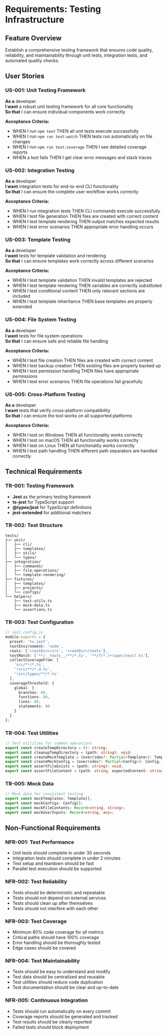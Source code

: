 # Requirements: Testing Infrastructure

## Feature Overview
Establish a comprehensive testing framework that ensures code quality, reliability, and maintainability through unit tests, integration tests, and automated quality checks.

## User Stories

### US-001: Unit Testing Framework
**As a** developer  
**I want** a robust unit testing framework for all core functionality  
**So that** I can ensure individual components work correctly

**Acceptance Criteria:**
- WHEN I run `npm test` THEN all unit tests execute successfully
- WHEN I run `npm run test:watch` THEN tests run automatically on file changes
- WHEN I run `npm run test:coverage` THEN I see detailed coverage reports
- WHEN a test fails THEN I get clear error messages and stack traces

### US-002: Integration Testing
**As a** developer  
**I want** integration tests for end-to-end CLI functionality  
**So that** I can ensure the complete user workflow works correctly

**Acceptance Criteria:**
- WHEN I run integration tests THEN CLI commands execute successfully
- WHEN I test file generation THEN files are created with correct content
- WHEN I test template rendering THEN output matches expected results
- WHEN I test error scenarios THEN appropriate error handling occurs

### US-003: Template Testing
**As a** developer  
**I want** tests for template validation and rendering  
**So that** I can ensure templates work correctly across different scenarios

**Acceptance Criteria:**
- WHEN I test template validation THEN invalid templates are rejected
- WHEN I test template rendering THEN variables are correctly substituted
- WHEN I test conditional content THEN only relevant sections are included
- WHEN I test template inheritance THEN base templates are properly extended

### US-004: File System Testing
**As a** developer  
**I want** tests for file system operations  
**So that** I can ensure safe and reliable file handling

**Acceptance Criteria:**
- WHEN I test file creation THEN files are created with correct content
- WHEN I test backup creation THEN existing files are properly backed up
- WHEN I test permission handling THEN files have appropriate permissions
- WHEN I test error scenarios THEN file operations fail gracefully

### US-005: Cross-Platform Testing
**As a** developer  
**I want** tests that verify cross-platform compatibility  
**So that** I can ensure the tool works on all supported platforms

**Acceptance Criteria:**
- WHEN I test on Windows THEN all functionality works correctly
- WHEN I test on macOS THEN all functionality works correctly
- WHEN I test on Linux THEN all functionality works correctly
- WHEN I test path handling THEN different path separators are handled correctly

## Technical Requirements

### TR-001: Testing Framework
- **Jest** as the primary testing framework
- **ts-jest** for TypeScript support
- **@types/jest** for TypeScript definitions
- **jest-extended** for additional matchers

### TR-002: Test Structure
```
tests/
├── unit/
│   ├── cli/
│   ├── templates/
│   ├── utils/
│   └── types/
├── integration/
│   ├── commands/
│   ├── file-operations/
│   └── template-rendering/
├── fixtures/
│   ├── templates/
│   ├── projects/
│   └── configs/
└── helpers/
    ├── test-utils.ts
    ├── mock-data.ts
    └── assertions.ts
```

### TR-003: Test Configuration
```typescript
// jest.config.js
module.exports = {
  preset: 'ts-jest',
  testEnvironment: 'node',
  roots: ['<rootDir>/src', '<rootDir>/tests'],
  testMatch: ['**/__tests__/**/*.ts', '**/?(*.)+(spec|test).ts'],
  collectCoverageFrom: [
    'src/**/*.ts',
    '!src/**/*.d.ts',
    '!src/types/**/*.ts'
  ],
  coverageThreshold: {
    global: {
      branches: 80,
      functions: 80,
      lines: 80,
      statements: 80
    }
  }
};
```

### TR-004: Test Utilities
```typescript
// Test utilities for common operations
export const createTempDirectory = (): string;
export const cleanupTempDirectory = (path: string): void;
export const createMockTemplate = (overrides?: Partial<Template>): Template;
export const createMockConfig = (overrides?: Partial<Config>): Config;
export const assertFileExists = (path: string): void;
export const assertFileContent = (path: string, expectedContent: string): void;
```

### TR-005: Mock Data
```typescript
// Mock data for consistent testing
export const mockTemplates: Template[];
export const mockConfigs: Config[];
export const mockFileContents: Record<string, string>;
export const mockUserInputs: Record<string, any>;
```

## Non-Functional Requirements

### NFR-001: Test Performance
- Unit tests should complete in under 30 seconds
- Integration tests should complete in under 2 minutes
- Test setup and teardown should be fast
- Parallel test execution should be supported

### NFR-002: Test Reliability
- Tests should be deterministic and repeatable
- Tests should not depend on external services
- Tests should clean up after themselves
- Tests should not interfere with each other

### NFR-003: Test Coverage
- Minimum 80% code coverage for all metrics
- Critical paths should have 100% coverage
- Error handling should be thoroughly tested
- Edge cases should be covered

### NFR-004: Test Maintainability
- Tests should be easy to understand and modify
- Test data should be centralized and reusable
- Test utilities should reduce code duplication
- Test documentation should be clear and up-to-date

### NFR-005: Continuous Integration
- Tests should run automatically on every commit
- Coverage reports should be generated and tracked
- Test results should be clearly reported
- Failed tests should block deployment 